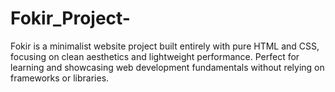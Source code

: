 # Fokir_Project-
Fokir is a minimalist website project built entirely with pure HTML and CSS, focusing on clean aesthetics and lightweight performance. Perfect for learning and showcasing web development fundamentals without relying on frameworks or libraries.
